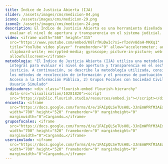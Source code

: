 ```yaml
---
title: Índice de Justicia Abierta (IJA)
slider: /assets/images/cms/medicion-04.png
icono: /assets/images/cms/medicion-29.png
icono2: /assets/images/cms/medicion-24.png
description: El Índice de Justicia Abierta es una herramienta diseñada para
  evaluar el nivel de apertura y transparencia en el sistema judicial.
video: <iframe width="560" height="315"
  src="https://www.youtube.com/embed/K8lrfKuDwIc?si=rTzeVv8daH-MKKq1"
  title="YouTube video player" frameborder="0" allow="accelerometer; autoplay;
  clipboard-write; encrypted-media; gyroscope; picture-in-picture; web-share"
  allowfullscreen></iframe>
metodologia: "El Índice de Justicia Abierta (IJA) utiliza una metodología
  integral para evaluar el nivel de apertura y transparencia en el sector de
  justicia. A continuación, se describe la metodología utilizada, considerando
  los métodos de recolección de información y el proceso de puntuación:  1)
  Acceso a la Información Pública, 2) Grupos Focales con Sociedad Civil, 3)
  Usuario Simulado"
indicadores: <div class="flourish-embed flourish-hierarchy"
  data-src="visualisation/10281820"><script
  src="https://public.flourish.studio/resources/embed.js"></script></div>
encuesta: <iframe
  src="https://docs.google.com/forms/d/e/1FAIpQLSeTUsH0L-3JnEmWPRfM3AExMbrLUlQux8u3lCI40_29VvhGiQ/viewform?embedded=true"
  width="700" height="520" frameborder="0" marginheight="0"
  marginwidth="0">Cargando…</iframe>
gruposfocales: <iframe
  src="https://docs.google.com/forms/d/e/1FAIpQLSeTUsH0L-3JnEmWPRfM3AExMbrLUlQux8u3lCI40_29VvhGiQ/viewform?embedded=true"
  width="700" height="520" frameborder="0" marginheight="0"
  marginwidth="0">Cargando…</iframe>
usersimulado: <iframe
  src="https://docs.google.com/forms/d/e/1FAIpQLSeTUsH0L-3JnEmWPRfM3AExMbrLUlQux8u3lCI40_29VvhGiQ/viewform?embedded=true"
  width="700" height="520" frameborder="0" marginheight="0"
  marginwidth="0">Cargando…</iframe>
---
```

